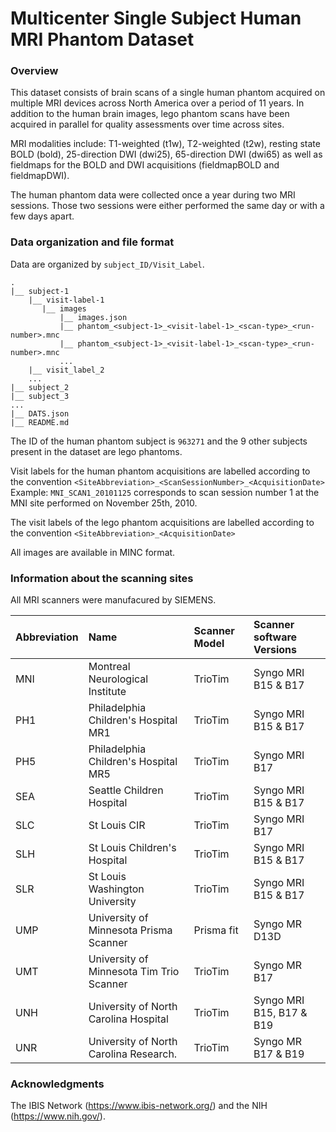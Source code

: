# Multicenter Single Subject Human MRI Phantom Dataset

### Overview 

This dataset consists of brain scans of a single human phantom acquired on multiple MRI devices 
across North America over a period of 11 years. In addition to the human brain images, lego phantom 
scans have been acquired in parallel for quality assessments over time across sites.

MRI modalities include: T1-weighted (t1w), T2-weighted (t2w), resting state BOLD (bold), 
25-direction DWI (dwi25), 65-direction DWI (dwi65) as well as fieldmaps for the BOLD and 
DWI acquisitions (fieldmapBOLD and fieldmapDWI).

The human phantom data were collected once a year during two MRI sessions. Those two sessions were either performed the same day or with a few days apart.

### Data organization and file format 

Data are organized by `subject_ID/Visit_Label`. 

````
. 
|__ subject-1
    |__ visit-label-1
       |__ images
           |__ images.json
           |__ phantom_<subject-1>_<visit-label-1>_<scan-type>_<run-number>.mnc
           |__ phantom_<subject-1>_<visit-label-1>_<scan-type>_<run-number>.mnc
           ...
    |__ visit_label_2
    ...
|__ subject_2
|__ subject_3
...
|__ DATS.json
|__ README.md
````

The ID of the human phantom subject is `963271` and the 9 other subjects present in the dataset are lego phantoms. 

Visit labels for the human phantom acquisitions are labelled according to the convention `<SiteAbbreviation>_<ScanSessionNumber>_<AcquisitionDate>`
Example: `MNI_SCAN1_20101125` corresponds to scan session number 1 at the MNI site performed on November 25th, 2010.

The visit labels of the lego phantom acquisitions are labelled according to the convention 
`<SiteAbbreviation>_<AcquisitionDate>`

All images are available in MINC format.

### Information about the scanning sites

All MRI scanners were manufacured by SIEMENS.

| Abbreviation | Name                                     | Scanner Model | Scanner software Versions |
| :----------- | :--------------------------------------- | :------------ | :------------------------ |
| MNI          | Montreal Neurological Institute          | TrioTim       | Syngo MRI B15 & B17       |
| PH1          | Philadelphia Children's Hospital MR1     | TrioTim       | Syngo MRI B15 & B17       |
| PH5          | Philadelphia Children's Hospital MR5     | TrioTim       | Syngo MRI B17             |
| SEA          | Seattle Children Hospital                | TrioTim       | Syngo MRI B15 & B17       |
| SLC          | St Louis CIR                             | TrioTim       | Syngo MRI B17             |
| SLH          | St Louis Children's Hospital             | TrioTim       | Syngo MRI B15 & B17       |
| SLR          | St Louis Washington University           | TrioTim       | Syngo MRI B15 & B17       |
| UMP          | University of Minnesota Prisma Scanner   | Prisma fit    | Syngo MR D13D             |
| UMT          | University of Minnesota Tim Trio Scanner | TrioTim       | Syngo MR B17              |
| UNH          | University of North Carolina Hospital    | TrioTim       | Syngo MRI B15, B17 & B19  |
| UNR          | University of North Carolina Research.   | TrioTim       | Syngo MR B17 & B19        |

### Acknowledgments

The IBIS Network (https://www.ibis-network.org/) and the NIH (https://www.nih.gov/).
